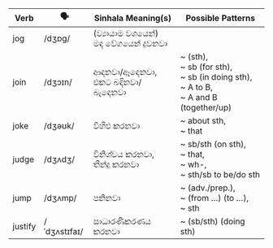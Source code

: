 | Verb    | 🗣️            | Sinhala Meaning(s)          | Possible Patterns                                                               |
| ------- | ------------ | --------------------------- | ------------------------------------------------------------------------------- |
| jog     | /dʒɒɡ/       | (ව්‍යායාම වශයෙන්)<br>මඳ වේගයෙන් දුවනවා |                                                                                 |
| join    | /dʒɔɪn/      | ආඳනවා/ඈඳෙනවා,<br>එකට බඳිනවා/බැඳෙනවා | ~ (sth),<br>~ sb (for sth),<br>~ sb (in doing sth),<br>~ A to B,<br>~ A and B (together/up) |
| joke    | /dʒəʊk/      | විහිළු කරනවා                    | ~ about sth,<br>~ that                                                             |
| judge   | /dʒʌdʒ/      | විනිශ්චය කරනවා,<br>තීන්දු කරනවා     | ~ sb/sth (on sth),<br>~ that,<br>~ wh-,<br>~ sth/sb to be/do sth                         |
| jump    | /dʒʌmp/      | පනිනවා                        | ~ (adv./prep.),<br>~ (from …) (to …),<br>~ sth                                        |
| justify | /ˈdʒʌstɪfaɪ/ | සාධාරණීකරණය කරනවා               | ~ (sb/sth) (doing sth)                                                          |